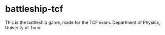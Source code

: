# battleship-tcf

This is the battleship game, made for the TCF exam.
Department of Physics, Univerity of Turin